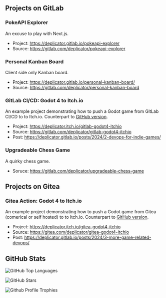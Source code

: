 ## Projects on GitLab

### PokeAPI Explorer

An excuse to play with Next.js.

- Project: <https://deplicator.gitlab.io/pokeapi-explorer>
- Source: <https://gitlab.com/deplicator/pokeapi-explorer>

### Personal Kanban Board

Client side only Kanban board.

- Project: <https://deplicator.gitlab.io/personal-kanban-board/>
- Source: <https://gitlab.com/deplicator/personal-kanban-board>

### GitLab CI/CD: Godot 4 to Itch.io

An example project demonstrating how to push a Godot game from GitLab CI/CD to to Itch.io. Counterpart to [GitHub
version](https://github.com/deplicator/github-godot4-itchio/).

- Project: <https://deplicator.itch.io/gitlab-godot4-itchio>
- Source: <https://gitlab.com/deplicator/gitlab-godot4-itchio>
- Post: <https://deplicator.gitlab.io/posts/2024/2-devops-for-indie-games/>

### Upgradeable Chess Game

A quirky chess game.

- Soruce: <https://gitlab.com/deplicator/upgradeable-chess-game>

## Projects on Gitea

### Gitea Action: Godot 4 to Itch.io

An example project demonstrating how to push a Godot game from Gitea (comerical or self hosted) to to Itch.io.
Counterpart to [GitHub version](https://github.com/deplicator/github-godot4-itchio/).

- Project: <https://deplicator.itch.io/gitea-godot4-itchio>
- Source: <https://gitea.com/deplicator/gitea-godot4-itchio>
- Post: <https://deplicator.gitlab.io/posts/2024/3-more-game-related-devops/>

## GitHub Stats

![GitHub Top
Languages](https://github-profile-summary-cards.vercel.app/api/cards/most-commit-language?username=deplicator&theme=2077)

![GitHub Stars](https://github-profile-summary-cards.vercel.app/api/cards/stats?username=deplicator&theme=2077)

![Github Profile Trophies](https://github-profile-trophy.vercel.app/?username=deplicator)
